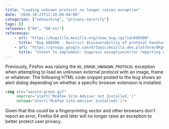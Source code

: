 ```yaml
---
title: "Loading unknown protocol no longer raises exception"
date: "2018-10-23T12:18:00-04:00"
categories: ["networking", "privacy-security"]
tags: []
releases: ["64", "68-esr"]
references:
    - url: "https://bugzilla.mozilla.org/show_bug.cgi?id=680300"
      title: "Bug 680300 - Restrict discoverability of protocol handlers [Tor 1623]"
    - url: "https://groups.google.com/d/topic/mozilla.dev.platform/0KgeG3058NY/discussion"
      title: "Intent to implement: Suppress exception/error reporting when loading an unknown external protocol"
---
```

Previously, Firefox was raising the `NS_ERROR_UNKNOWN_PROTOCOL` exception when attempting to load an unknown external protocol with an image, frame or whatever. The following HTML code snippet posted to the bug shows an alert dialog depending on whether a specific browser extension is installed.

```html
<img src="sacore:green.gif"
     onerror="alert('McAfee Site Advisor not Installed.')"
     onload="alert('McAfee Site Advisor Installed!')">
```

Given that this could be a fingerprinting vector and other browsers don't report an error, Firefox 64 and later will no longer raise an exception to better protect user privacy.
